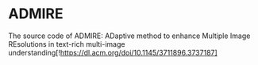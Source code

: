# ADMIRE

The source code of ADMIRE: ADaptive method to enhance Multiple Image REsolutions in text-rich multi-image understanding[!https://dl.acm.org/doi/10.1145/3711896.3737187]
